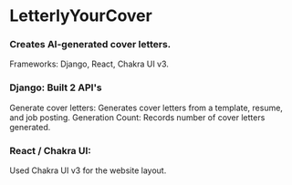 # LetterlyYourCover
### Creates AI-generated cover letters.
Frameworks: Django, React, Chakra UI v3.

### Django: Built 2 API's
Generate cover letters: Generates cover letters from a template, resume, and job posting.
Generation Count: Records number of cover letters generated.

### React / Chakra UI:
Used Chakra UI v3 for the website layout.
